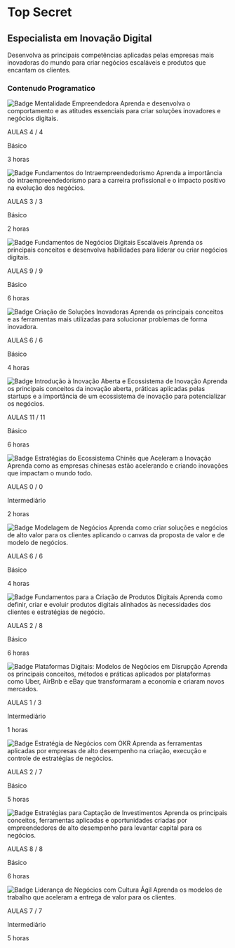 # Top Secret

## Especialista em Inovação Digital

Desenvolva as principais competências aplicadas pelas empresas mais inovadoras do mundo para criar negócios escaláveis e produtos que encantam os clientes.

### Contenudo Programatico

![Badge](https://hermes.digitalinnovation.one/courses/badge/ab8e008a-65e7-43ab-bca6-a2c5d8b5a563.png)
Mentalidade Empreendedora
Aprenda e desenvolva o comportamento e as atitudes essenciais para criar soluções inovadores e negócios digitais.

AULAS 4 / 4


Básico

3 horas

![Badge](https://hermes.digitalinnovation.one/courses/badge/0909be0f-7cf2-49b8-93c2-48f1c97824a3.png)
Fundamentos do Intraempreendedorismo
Aprenda a importância do intraempreendedorismo para a carreira profissional e o impacto positivo na evolução dos negócios.

AULAS 3 / 3


Básico

2 horas

![Badge](https://hermes.digitalinnovation.one/courses/badge/18da1f0c-22a5-4db6-b405-7c174f8efc91.png)
Fundamentos de Negócios Digitais Escaláveis
Aprenda os principais conceitos e desenvolva habilidades para liderar ou criar negócios digitais.

AULAS 9 / 9


Básico

6 horas

![Badge](https://hermes.digitalinnovation.one/courses/badge/d54b8981-a2e6-4afa-8adf-73e98b01bc07.png)
Criação de Soluções Inovadoras
Aprenda os principais conceitos e as ferramentas mais utilizadas para solucionar problemas de forma inovadora.

AULAS 6 / 6


Básico

4 horas

![Badge](https://hermes.digitalinnovation.one/courses/badge/7a7f9276-0379-470f-a6ba-8c74588a22b1.png)
Introdução à Inovação Aberta e Ecossistema de Inovação
Aprenda os principais conceitos da inovação aberta, práticas aplicadas pelas startups e a importância de um ecossistema de inovação para potencializar os negócios.

AULAS 11 / 11


Básico

6 horas

![Badge](https://hermes.digitalinnovation.one/courses/badge/c71ef801-19dd-4dca-95c3-2c94af27270e.png)
Estratégias do Ecossistema Chinês que Aceleram a Inovação
Aprenda como as empresas chinesas estão acelerando e criando inovações que impactam o mundo todo.

AULAS 0 / 0


Intermediário

2 horas

![Badge](https://hermes.digitalinnovation.one/courses/badge/c111c73f-ff19-4cf1-8cb9-a503dce7126e.png)
Modelagem de Negócios
Aprenda como criar soluções e negócios de alto valor para os clientes aplicando o canvas da proposta de valor e de modelo de negócios.

AULAS 6 / 6


Básico

4 horas

![Badge](https://hermes.digitalinnovation.one/courses/badge/1e642794-a96e-4902-ae44-06275fe3c786.png)
Fundamentos para a Criação de Produtos Digitais
Aprenda como definir, criar e evoluir produtos digitais alinhados às necessidades dos clientes e estratégias de negócio.

AULAS 2 / 8


Básico

6 horas

![Badge](https://hermes.digitalinnovation.one/courses/badge/4d1f50e0-7b54-4453-bac0-6ee155457070.png)
Plataformas Digitais: Modelos de Negócios em Disrupção
Aprenda os principais conceitos, métodos e práticas aplicados por plataformas como Uber, AirBnb e eBay que transformaram a economia e criaram novos mercados.

AULAS 1 / 3


Intermediário

1 horas

![Badge](https://hermes.digitalinnovation.one/courses/badge/6a500f94-6e7f-47c8-a76c-767d773dde3b.png)
Estratégia de Negócios com OKR
Aprenda as ferramentas aplicadas por empresas de alto desempenho na criação, execução e controle de estratégias de negócios.

AULAS 2 / 7


Básico

5 horas

![Badge](https://hermes.digitalinnovation.one/courses/badge/7ba0fdf2-8f5d-43bc-a710-eab46fd08d6f.png)
Estratégias para Captação de Investimentos
Aprenda os principais conceitos, ferramentas aplicadas e oportunidades criadas por empreendedores de alto desempenho para levantar capital para os negócios.

AULAS 8 / 8


Básico

6 horas

![Badge](https://hermes.digitalinnovation.one/courses/badge/ac150666-4772-4b9a-a050-a6884a0dd49b.png)
Liderança de Negócios com Cultura Ágil
Aprenda os modelos de trabalho que aceleram a entrega de valor para os clientes.

AULAS 7 / 7


Intermediário

5 horas

